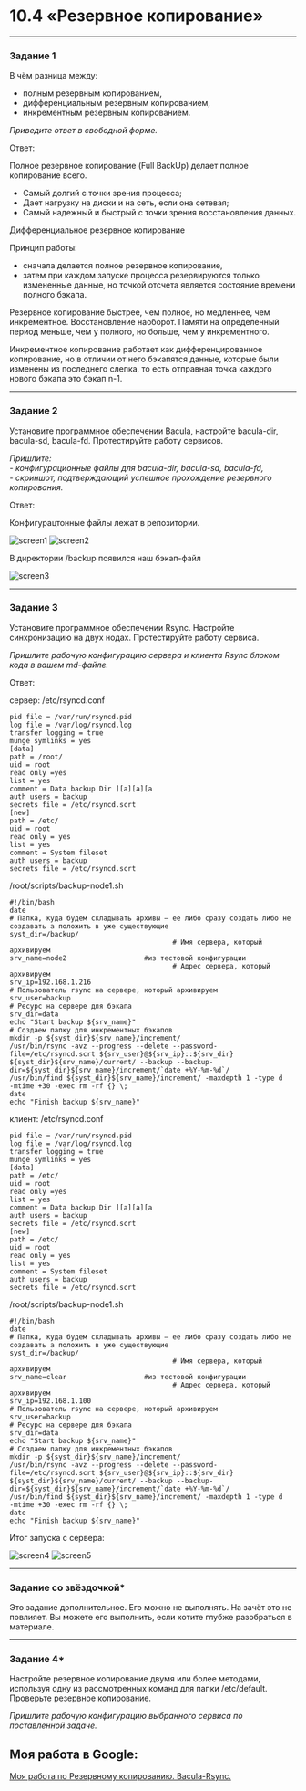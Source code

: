 # 10.4 «Резервное копирование»

---

### Задание 1

В чём разница между:

- полным резервным копированием,
- дифференциальным резервным копированием,
- инкрементным резервным копированием.

*Приведите ответ в свободной форме.*

Ответ:

Полное резервное копирование (Full BackUp) делает полное копирование всего.

- Самый долгий с точки зрения процесса;
- Дает нагрузку на диски и на сеть, если она сетевая;
- Самый надежный и быстрый с точки зрения восстановления данных.

Дифференциальное резервное копирование

Принцип работы:

- сначала делается полное резервное копирование,
- затем при каждом запуске процесса резервируются только измененные данные, но точкой отсчета является состояние времени полного бэкапа.

Резервное копирование быстрее, чем полное, но медленнее, чем инкрементное. Восстановление наоборот. Памяти на определенный период меньше, чем у полного, но больше, чем у инкрементного.

Инкрементное копирование работает как дифференцированное копирование, но в отличии от него бэкапятся данные, которые были изменены из последнего слепка, то есть отправная точка каждого нового бэкапа это бэкап n-1.


---

### Задание 2

Установите программное обеспечении Bacula, настройте bacula-dir, bacula-sd,  bacula-fd. Протестируйте работу сервисов.

*Пришлите:*   
*- конфигурационные файлы для bacula-dir, bacula-sd,  bacula-fd,*   
*- скриншот, подтверждающий успешное прохождение резервного копирования.*

Ответ:

Конфигурацтонные файлы лежат в репозитории.

![screen1](https://github.com/KorolkovDenis/10.4-bacula-rsync/blob/main/screenshots/screen1.jpg)
![screen2](https://github.com/KorolkovDenis/10.4-bacula-rsync/blob/main/screenshots/screen2.jpg)

В директории /backup появился наш бэкап-файл

![screen3](https://github.com/KorolkovDenis/10.4-bacula-rsync/blob/main/screenshots/screen3.jpg)

---

### Задание 3

Установите программное обеспечении Rsync. Настройте синхронизацию на двух нодах. Протестируйте работу сервиса.

*Пришлите рабочую конфигурацию сервера и клиента Rsync блоком кода в вашем md-файле.*

Ответ:

сервер: /etc/rsyncd.conf

```
pid file = /var/run/rsyncd.pid
log file = /var/log/rsyncd.log
transfer logging = true
munge symlinks = yes
[data]
path = /root/
uid = root
read only =yes
list = yes
comment = Data backup Dir ][a][a][a
auth users = backup
secrets file = /etc/rsyncd.scrt
[new]
path = /etc/
uid = root
read only = yes
list = yes
comment = System fileset
auth users = backup
secrets file = /etc/rsyncd.scrt
```

/root/scripts/backup-node1.sh
```
#!/bin/bash
date
# Папка, куда будем складывать архивы — ее либо сразу создать либо не создавать а положить в уже существующие
syst_dir=/backup/
                                        # Имя сервера, который архивируем
srv_name=node2                   #из тестовой конфигурации
                                        # Адрес сервера, который архивируем
srv_ip=192.168.1.216
# Пользователь rsync на сервере, который архивируем
srv_user=backup
# Ресурс на сервере для бэкапа
srv_dir=data
echo "Start backup ${srv_name}"
# Создаем папку для инкрементных бэкапов
mkdir -p ${syst_dir}${srv_name}/increment/
/usr/bin/rsync -avz --progress --delete --password-file=/etc/rsyncd.scrt ${srv_user}@${srv_ip}::${srv_dir}
${syst_dir}${srv_name}/current/ --backup --backup-dir=${syst_dir}${srv_name}/increment/`date +%Y-%m-%d`/
/usr/bin/find ${syst_dir}${srv_name}/increment/ -maxdepth 1 -type d
-mtime +30 -exec rm -rf {} \;
date
echo "Finish backup ${srv_name}"
```

клиент: /etc/rsyncd.conf

```
pid file = /var/run/rsyncd.pid
log file = /var/log/rsyncd.log
transfer logging = true
munge symlinks = yes
[data]
path = /etc/
uid = root
read only =yes
list = yes
comment = Data backup Dir ][a][a][a
auth users = backup
secrets file = /etc/rsyncd.scrt
[new]
path = /etc/
uid = root
read only = yes
list = yes
comment = System fileset
auth users = backup
secrets file = /etc/rsyncd.scrt
```

/root/scripts/backup-node1.sh

```
#!/bin/bash
date
# Папка, куда будем складывать архивы — ее либо сразу создать либо не создавать а положить в уже существующие
syst_dir=/backup/
                                        # Имя сервера, который архивируем
srv_name=clear                   #из тестовой конфигурации
                                        # Адрес сервера, который архивируем
srv_ip=192.168.1.100
# Пользователь rsync на сервере, который архивируем
srv_user=backup
# Ресурс на сервере для бэкапа
srv_dir=data
echo "Start backup ${srv_name}"
# Создаем папку для инкрементных бэкапов
mkdir -p ${syst_dir}${srv_name}/increment/
/usr/bin/rsync -avz --progress --delete --password-file=/etc/rsyncd.scrt ${srv_user}@${srv_ip}::${srv_dir}
${syst_dir}${srv_name}/current/ --backup --backup-dir=${syst_dir}${srv_name}/increment/`date +%Y-%m-%d`/
/usr/bin/find ${syst_dir}${srv_name}/increment/ -maxdepth 1 -type d
-mtime +30 -exec rm -rf {} \;
date
echo "Finish backup ${srv_name}"
```

Итог запуска с сервера:

![screen4](https://github.com/KorolkovDenis/10.4-bacula-rsync/blob/main/screenshots/screen4.jpg)
![screen5](https://github.com/KorolkovDenis/10.4-bacula-rsync/blob/main/screenshots/screen5.jpg)


---

### Задание со звёздочкой*
Это задание дополнительное. Его можно не выполнять. На зачёт это не повлияет. Вы можете его выполнить, если хотите глубже разобраться в материале.

---

### Задание 4*

Настройте резервное копирование двумя или более методами, используя одну из рассмотренных команд для папки /etc/default. Проверьте резервное копирование.

*Пришлите рабочую конфигурацию выбранного сервиса по поставленной задаче.*


## Моя работа в Google:

[Моя работа по Резервному копированию. Bacula-Rsync.](https://docs.google.com/document/d/1z8p_pjVZVZo2qWvjZlIl89ogZE8y2k6c/edit?usp=share_link&ouid=104113173630640462528&rtpof=true&sd=true)